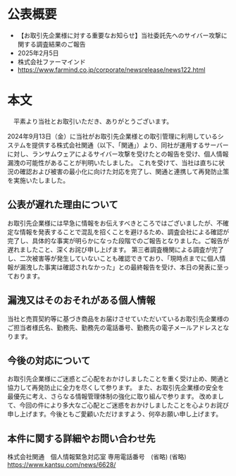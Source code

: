 # 公表概要
- 【お取引先企業様に対する重要なお知らせ】当社委託先へのサイバー攻撃に関する調査結果のご報告
- 2025年2月5日
- 株式会社ファーマインド
- https://www.farmind.co.jp/corporate/newsrelease/news122.html

# 本文
　平素より当社とお取引いただき、ありがとうございます。

2024年9月13日（金）に当社がお取引先企業様との取引管理に利用しているシステムを提供する株式会社関通（以下、「関通」）より、同社が運用するサーバーに対し、ランサムウェアによるサイバー攻撃を受けたとの報告を受け、個人情報漏洩の可能性があることが判明いたしました。 これを受けて、当社は直ちに状況の確認および被害の最小化に向けた対応を完了し、関通と連携して再発防止策を実施いたしました。

## 公表が遅れた理由について
お取引先企業様には早急に情報をお伝えすべきところではございましたが、不確定な情報を発表することで混乱を招くことを避けるため、調査会社による確認が完了し、具体的な事実が明らかになった段階でのご報告となりました。ご報告が遅れましたこと、深くお詫び申し上げます。 第三者調査機関による調査が完了し、二次被害等が発生していないことも確認できており、「現時点までに個人情報が漏洩した事実は確認されなかった」との最終報告を受け、本日の発表に至っております。

## 漏洩又はそのおそれがある個人情報
当社と売買契約等に基づき商品をお届けさせていただいているお取引先企業様のご担当者様氏名、勤務先、勤務先の電話番号、勤務先の電子メールアドレスとなります。

## 今後の対応について
お取引先企業様にご迷惑とご心配をおかけしましたことを重く受け止め、関通と協力して再発防止に全力を尽くして参ります。 また、お取引先企業様の安全を最優先に考え、さらなる情報管理体制の強化に取り組んで参ります。 改めまして、今回の件により多大なご心配とご迷惑をおかけしましたことを心よりお詫び申し上げます。今後ともご愛顧いただけますよう、何卒お願い申し上げます。

## 本件に関する詳細やお問い合わせ先
株式会社関通　個人情報緊急対応室
専用電話番号　(省略)
(省略)
https://www.kantsu.com/news/6628/
